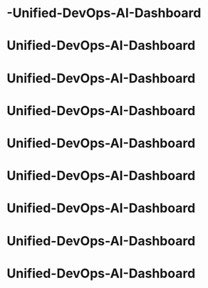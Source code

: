 # -Unified-DevOps-AI-Dashboard
# Unified-DevOps-AI-Dashboard
# Unified-DevOps-AI-Dashboard
# Unified-DevOps-AI-Dashboard
# Unified-DevOps-AI-Dashboard
# Unified-DevOps-AI-Dashboard
# Unified-DevOps-AI-Dashboard
# Unified-DevOps-AI-Dashboard
# Unified-DevOps-AI-Dashboard
